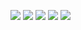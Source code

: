 ![](http://github-profile-summary-cards.vercel.app/api/cards/profile-details?username=yoshi-non&theme=github)
![](http://github-profile-summary-cards.vercel.app/api/cards/repos-per-language?username=yoshi-non&theme=github)
![](http://github-profile-summary-cards.vercel.app/api/cards/most-commit-language?username=yoshi-non&theme=github)
![](http://github-profile-summary-cards.vercel.app/api/cards/stats?username=yoshi-non&theme=github)
![](http://github-profile-summary-cards.vercel.app/api/cards/productive-time?username=yoshi-non&theme=github&utcOffset=8)
